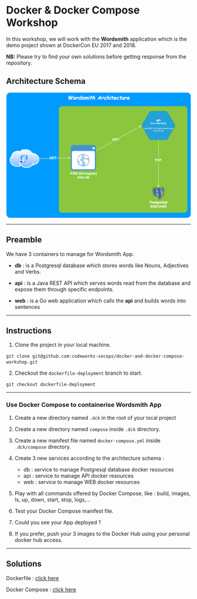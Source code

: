 # Docker & Docker Compose Workshop

In this workshop, we will work with the **Wordsmith** application which is the demo project shown at DockerCon EU 2017 and 2018.

**NB:** Please try to find your own solutions before getting response from the repository.

## Architecture Schema

![wordsmith-architcture](wordsmith-architecture.png   )

***

## Preamble

We have 3 containers to manage for Wordsmith App.

- **db** : is a Postgresql database which stores words like Nouns, Adjectives and Verbs.


- **api** : is a Java REST API which serves words read from the database and expose them through specific endpoints.


- **web** : is a Go web application which calls the **api** and builds words into sentences

***

## Instructions

1. Clone the project in your local machine.

```shell
git clone git@github.com:codeworks-secops/docker-and-docker-compose-workshop.git
```

2. Checkout the `dockerfile-deployment` branch to start.

```shell
git checkout dockerfile-deployment
```

***

### Use Docker Compose to containerise Wordsmith App

1. Create a new directory named `.dck` in the root of your local project


2. Create a new directory named `compose` inside `.dck` directory.


3. Create a new manifest file named `docker-compose.yml` inside `.dck/compose` directory.


4. Create 3 new services according to the architecture schema :
   
   - db : service to manage Postgresql database docker resources
   - api : service to manage API docker resources
   - web : service to manage WEB docker resources


5. Play with all commands offered by Docker Compose, like : build, images, ls, up, down, start, stop, logs,...


6. Test your Docker Compose manifest file.


7. Could you see your App deployed ?


8. If you prefer, push your 3 images to the Docker Hub using your personal docker hub access.

***

## Solutions

Dockerfile : [click here](https://github.com/codeworks-secops/docker-and-docker-compose-workshop/tree/dockerfile-deployment-solution)

Docker Compose : [click here](https://github.com/codeworks-secops/docker-and-docker-compose-workshop/tree/docker-compose-deployment-solution)
